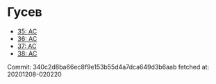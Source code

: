 # Гусев
- [35: AC](35.md)
- [36: AC](36.md)
- [37: AC](37.md)
- [38: AC](38.md)

Commit: 340c2d8ba66ec8f9e153b55d4a7dca649d3b6aab
 fetched at: 20201208-020220
